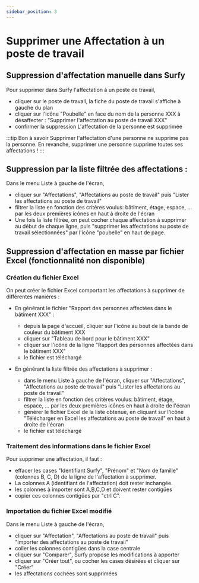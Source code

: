 ```yaml
---
sidebar_position: 3
---
```


# Supprimer une Affectation à un poste de travail


## Suppression d'affectation manuelle dans Surfy

Pour supprimer dans Surfy l'affectation à un poste de travail,

-   cliquer sur le poste de travail, la fiche du poste de travail s'affiche à gauche du plan
-   cliquer sur l'icône "Poubelle" en face du nom de la personne XXX à désaffecter : "Supprimer l'affectation au poste de travail XXX"
-   confirmer la suppression
L'affectation de la personne est supprimée

:::tip Bon à savoir
Supprimer l'affectation d'une personne ne supprime pas la personne. En revanche, supprimer une personne supprime toutes ses affectations !
:::

## Suppression par la liste filtrée des affectations :

Dans le menu Liste à gauche de l'écran,

-   cliquer sur "Affectations", "Affectations au poste de travail" puis "Lister les affectations au poste de travail"
-   filtrer la liste en fonction des critères voulus: bâtiment, étage, espace, ... par les deux premières icônes en haut à droite de l'écran
-   Une fois la liste filtrée, on peut cocher chaque affectation à supprimer au début de chaque ligne, puis "supprimer les affectations au poste de travail sélectionnées" par l'icône "poubelle" en haut de page.


## Suppression d'affectation en masse par fichier Excel (fonctionnalité non disponible)


### Création du fichier Excel

On peut créer le fichier Excel comportant les affectations à supprimer de différentes manières :

-   En générant le fichier "Rapport des personnes affectées dans le bâtiment XXX" : 
    -   depuis la page d'accueil, cliquer sur l'icône au bout de la bande de couleur du bâtiment XXX
    -   cliquer sur "Tableau de bord pour le bâtiment XXX"
    -   cliquer sur l'icône de la ligne "Rapport des personnes affectées dans le bâtiment XXX" 
    -   le fichier est téléchargé

-   En générant la liste filtrée des affectations à supprimer :

    -   dans le menu Liste à gauche de l'écran, cliquer sur "Affectations", "Affectations au poste de travail" puis "Lister les affectations au poste de travail"
    -   filtrer la liste en fonction des critères voulus: bâtiment, étage, espace, ... par les deux premières icônes en haut à droite de l'écran
    -   générer le fichier Excel de la liste obtenue, en cliquant sur l'icône "Télécharger en Excel les affectations au poste de travail" en haut à droite de l'écran
    -   le fichier est téléchargé


### Traitement des informations dans le fichier Excel

Pour supprimer une affectation, il faut :

-   effacer les cases "Identifiant Surfy", "Prénom" et "Nom de famille" (colonnes B, C, D) de la ligne de l'affectation à supprimer.
-   La colonnes A (identifiant de l'affectation) doit rester inchangée.
-   les colonnes à importer sont A,B,C,D et doivent rester contigües
-   copier ces colonnes contigües par "ctrl C".


### Importation du fichier Excel modifié

Dans le menu Liste à gauche de l'écran,

-   cliquer sur "Affectation", "Affectations au poste de travail" puis "importer des affectations au poste de travail"
-   coller les colonnes contigües dans la case centrale
-   cliquer sur "Comparer", Surfy propose les modifications à apporter
-   cliquer sur "Créer tout", ou cocher les cases désirées et cliquer sur "Créer"
-   les affectations cochées sont supprimées


 